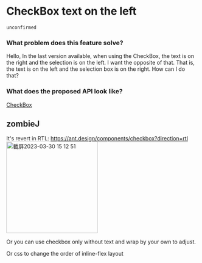 # CheckBox text on the left

`unconfirmed`

### What problem does this feature solve?

Hello,
In the last version available, when using the CheckBox, the text is on the right and the selection is on the left.
I want the opposite of that. That is, the text is on the left and the selection box is on the right.
How can I do that?

### What does the proposed API look like?

[CheckBox](https://ant.design/components/checkbox)

<!-- generated by ant-design-issue-helper. DO NOT REMOVE -->

## zombieJ

It's revert in RTL: https://ant.design/components/checkbox?direction=rtl
<img width="240" alt="截屏2023-03-30 15 12 51" src="https://user-images.githubusercontent.com/5378891/228757884-59e2f93f-5244-4bac-9c61-1f5997b44b7b.png">

Or you can use checkbox only without text and wrap by your own to adjust.

Or css to change the order of inline-flex layout
